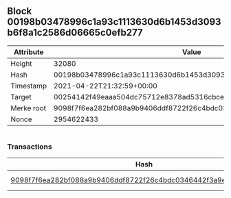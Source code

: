 ## Block 00198b03478996c1a93c1113630d6b1453d3093b6f8a1c2586d06665c0efb277

Attribute | Value
--- | ---
Height | 32080
Hash | 00198b03478996c1a93c1113630d6b1453d3093b6f8a1c2586d06665c0efb277
Timestamp | 2021-04-22T21:32:59+00:00
Target | 00254142f49eaaa504dc75712e8378ad5316cbcead634704b3734b6271167cc4
Merke root | 9098f7f6ea282bf088a9b9406ddf8722f26c4bdc0346442f3a9ed02e37674ac6
Nonce | 2954622433

```

```

### Transactions

Hash | Amount
--- | ---
[9098f7f6ea282bf088a9b9406ddf8722f26c4bdc0346442f3a9ed02e37674ac6](9098f7f6ea282bf088a9b9406ddf8722f26c4bdc0346442f3a9ed02e37674ac6.md) | 10.00000000 SKEPTI 
